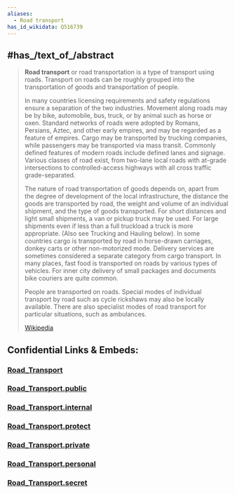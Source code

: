```yaml
---
aliases:
  - Road transport
has_id_wikidata: Q516739
---
```



## #has_/text_of_/abstract 

> **Road transport** or road transportation is a type of transport using roads. 
> Transport on roads can be roughly grouped into the transportation of goods 
> and transportation of people. 
> 
> In many countries licensing requirements and safety regulations ensure a separation of the two industries. Movement along roads may be by bike, automobile, bus, truck, or by animal such as horse or oxen. Standard networks of roads were adopted by Romans, Persians, Aztec, and other early empires, and may be regarded as a feature of empires. Cargo may be transported by trucking companies, while passengers may be transported via mass transit. Commonly defined features of modern roads include defined lanes and signage. Various classes of road exist, from two-lane local roads with at-grade intersections to controlled-access highways with all cross traffic grade-separated.
>
> The nature of road transportation of goods depends on, apart from the degree of development of the local infrastructure, the distance the goods are transported by road, the weight and volume of an individual shipment, and the type of goods transported. For short distances and light small shipments, a van or pickup truck may be used. For large shipments even if less than a full truckload a truck is more appropriate. (Also see Trucking and Hauling below). In some countries cargo is transported by road in horse-drawn carriages, donkey carts or other non-motorized mode. Delivery services are sometimes considered a separate category from cargo transport. In many places, fast food is transported on roads by various types of vehicles. For inner city delivery of small packages and documents bike couriers are quite common.
>
> People are transported on roads. Special modes of individual transport by road such as cycle rickshaws may also be locally available. There are also specialist modes of road transport for particular situations, such as ambulances.
>
> [Wikipedia](https://en.wikipedia.org/wiki/Road%20transport) 


## Confidential Links & Embeds: 

### [Road_Transport](/_Standards/Technology/Transport/Road_Transport.md) 

### [Road_Transport.public](/_public/Technology/Transport/Road_Transport.public.md) 

### [Road_Transport.internal](/_internal/Technology/Transport/Road_Transport.internal.md) 

### [Road_Transport.protect](/_protect/Technology/Transport/Road_Transport.protect.md) 

### [Road_Transport.private](/_private/Technology/Transport/Road_Transport.private.md) 

### [Road_Transport.personal](/_personal/Technology/Transport/Road_Transport.personal.md) 

### [Road_Transport.secret](/_secret/Technology/Transport/Road_Transport.secret.md)

